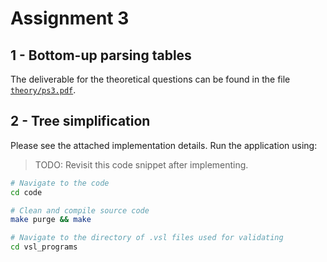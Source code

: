 # Assignment 3

## 1 - Bottom-up parsing tables

The deliverable for the theoretical questions can be found in the file [`theory/ps3.pdf`](./theory/ps3.pdf).

## 2 - Tree simplification

Please see the attached implementation details. Run the application using:

> TODO: Revisit this code snippet after implementing.

```sh
# Navigate to the code
cd code

# Clean and compile source code
make purge && make

# Navigate to the directory of .vsl files used for validating
cd vsl_programs
```
